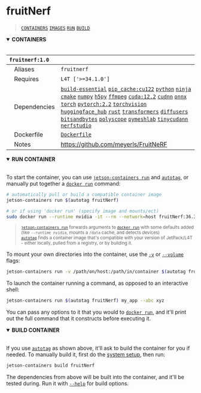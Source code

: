 # fruitNerf

> [`CONTAINERS`](#user-content-containers) [`IMAGES`](#user-content-images) [`RUN`](#user-content-run) [`BUILD`](#user-content-build)

<details open>
<summary><b><a id="containers">CONTAINERS</a></b></summary>
<br>

| **`fruitnerf:1.0`** | |
| :-- | :-- |
| &nbsp;&nbsp;&nbsp;Aliases | `fruitnerf` |
| &nbsp;&nbsp;&nbsp;Requires | `L4T ['>=34.1.0']` |
| &nbsp;&nbsp;&nbsp;Dependencies | [`build-essential`](/packages/build/build-essential) [`pip_cache:cu122`](/packages/cuda/cuda) [`python`](/packages/build/python) [`ninja`](/packages/build/ninja) [`cmake`](/packages/build/cmake/cmake_pip) [`numpy`](/packages/numpy) [`h5py`](/packages/build/h5py) [`ffmpeg`](/packages/ffmpeg) [`cuda:12.2`](/packages/cuda/cuda) [`cudnn`](/packages/cuda/cudnn) [`onnx`](/packages/onnx) [`torch`](/packages/pytorch) [`pytorch:2.2`](/packages/pytorch) [`torchvision`](/packages/pytorch/torchvision) [`huggingface_hub`](/packages/llm/huggingface_hub) [`rust`](/packages/build/rust) [`transformers`](/packages/llm/transformers) [`diffusers`](/packages/diffusion/diffusers) [`bitsandbytes`](/packages/llm/bitsandbytes) [`polyscope`](/packages/nerf/polyscope) [`pymeshlab`](/packages/nerf/pymeshlab) [`tinycudann`](/packages/nerf/tinycudann) [`nerfstudio`](/packages/nerf/nerfstudio) |
| &nbsp;&nbsp;&nbsp;Dockerfile | [`Dockerfile`](Dockerfile) |
| &nbsp;&nbsp;&nbsp;Notes | https://github.com/meyerls/FruitNeRF |

</details>

<details open>
<summary><b><a id="run">RUN CONTAINER</a></b></summary>
<br>

To start the container, you can use [`jetson-containers run`](/docs/run.md) and [`autotag`](/docs/run.md#autotag), or manually put together a [`docker run`](https://docs.docker.com/engine/reference/commandline/run/) command:
```bash
# automatically pull or build a compatible container image
jetson-containers run $(autotag fruitNerf)

# or if using 'docker run' (specify image and mounts/ect)
sudo docker run --runtime nvidia -it --rm --network=host fruitNerf:36.3.0

```
> <sup>[`jetson-containers run`](/docs/run.md) forwards arguments to [`docker run`](https://docs.docker.com/engine/reference/commandline/run/) with some defaults added (like `--runtime nvidia`, mounts a `/data` cache, and detects devices)</sup><br>
> <sup>[`autotag`](/docs/run.md#autotag) finds a container image that's compatible with your version of JetPack/L4T - either locally, pulled from a registry, or by building it.</sup>

To mount your own directories into the container, use the [`-v`](https://docs.docker.com/engine/reference/commandline/run/#volume) or [`--volume`](https://docs.docker.com/engine/reference/commandline/run/#volume) flags:
```bash
jetson-containers run -v /path/on/host:/path/in/container $(autotag fruitNerf)
```
To launch the container running a command, as opposed to an interactive shell:
```bash
jetson-containers run $(autotag fruitNerf) my_app --abc xyz
```
You can pass any options to it that you would to [`docker run`](https://docs.docker.com/engine/reference/commandline/run/), and it'll print out the full command that it constructs before executing it.
</details>
<details open>
<summary><b><a id="build">BUILD CONTAINER</b></summary>
<br>

If you use [`autotag`](/docs/run.md#autotag) as shown above, it'll ask to build the container for you if needed.  To manually build it, first do the [system setup](/docs/setup.md), then run:
```bash
jetson-containers build fruitNerf
```
The dependencies from above will be built into the container, and it'll be tested during.  Run it with [`--help`](/jetson_containers/build.py) for build options.
</details>
